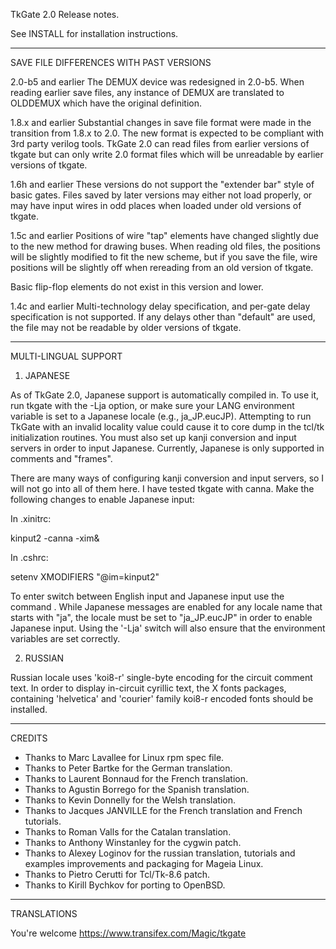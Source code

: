 TkGate 2.0 Release notes.

See INSTALL for installation instructions.

*****************************************************************************
SAVE FILE DIFFERENCES WITH PAST VERSIONS

2.0-b5 and earlier
   The DEMUX device was redesigned in 2.0-b5.  When reading earlier save files,
   any instance of DEMUX are translated to OLDDEMUX which have the original
   definition.

1.8.x and earlier
   Substantial changes in save file format were made in the transition from
   1.8.x to 2.0.  The new format is expected to be compliant with 3rd party
   verilog tools.  TkGate 2.0 can read files from earlier versions of tkgate
   but can only write 2.0 format files which will be unreadable by earlier
   versions of tkgate.

1.6h and earlier
   These versions do not support the "extender bar" style of basic gates.  Files
   saved by later versions may either not load properly, or may have input wires
   in odd places when loaded under old versions of tkgate.

1.5c and earlier
   Positions of wire "tap" elements have changed slightly due to the new method
   for drawing buses.  When reading old files, the positions will be slightly
   modified to fit the new scheme, but if you save the file, wire positions will
   be slightly off when rereading from an old version of tkgate.

   Basic flip-flop elements do not exist in this version and lower.

1.4c and earlier
   Multi-technology delay specification, and per-gate delay specification is
   not supported.  If any delays other than "default" are used, the file may
   not be readable by older versions of tkgate.

*****************************************************************************
MULTI-LINGUAL SUPPORT

1. JAPANESE

As of TkGate 2.0, Japanese support is automatically compiled in.  To use
it, run tkgate with the -Lja option, or make sure your LANG environment
variable is set to a Japanese locale (e.g., ja_JP.eucJP).  Attempting to
run TkGate with an invalid locality value could cause it to core dump
in the tcl/tk initialization routines.  You must also set up kanji
conversion and input servers in order to input Japanese.  Currently,
Japanese is only supported in comments and "frames".

There are many ways of configuring kanji conversion and input servers,
so I will not go into all of them here.  I have tested tkgate with
canna.  Make the following changes to enable Japanese input:

In .xinitrc:

   kinput2 -canna -xim&

In .cshrc:

   setenv XMODIFIERS "@im=kinput2"

To enter switch between English input and Japanese input use the
command <shift-space>.  While Japanese messages are enabled for any
locale name that starts with "ja", the locale must be set to "ja_JP.eucJP"
in order to enable Japanese input.  Using the '-Lja' switch will also
ensure that the environment variables are set correctly.

2. RUSSIAN

Russian locale uses 'koi8-r' single-byte encoding for the circuit comment
text. In order to display in-circuit cyrillic text, the X fonts packages,
containing 'helvetica' and 'courier' family koi8-r encoded fonts should
be installed.

*****************************************************************************
CREDITS

  * Thanks to Marc Lavallee for Linux rpm spec file.
  * Thanks to Peter Bartke for the German translation.
  * Thanks to Laurent Bonnaud for the French translation.
  * Thanks to Agustin Borrego for the Spanish translation.
  * Thanks to Kevin Donnelly for the Welsh translation.
  * Thanks to Jacques JANVILLE for the French translation and French
    tutorials.
  * Thanks to Roman Valls for the Catalan translation.
  * Thanks to Anthony Winstanley for the cygwin patch.
  * Thanks to Alexey Loginov for the russian translation, tutorials and
    examples improvements and packaging for Mageia Linux.
  * Thanks to Pietro Cerutti for Tcl/Tk-8.6 patch.
  * Thanks to Kirill Bychkov for porting to OpenBSD.

*****************************************************************************
TRANSLATIONS

You're welcome https://www.transifex.com/Magic/tkgate
